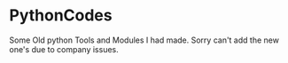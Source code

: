 PythonCodes
===========

Some Old python Tools and Modules I had made. Sorry can't add the new one's due to company issues.
